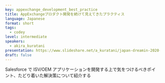 ```yaml
---
key: appexchange_development_best_practice
title: AppExchangeプロダクト開発を続けて見えてきたプラクティス
language: Japanese
format: short
tags:
  - codey
level: intermediate
speakers:
  - akira_kuratani
presentation: https://www.slideshare.net/a_kuratani/japan-dreamin-2020-appexchange
draft: false
---
```

Salesforce で ISV/OEM アプリケーションを開発する上で気をつけるべきポイント、たどり着いた解決策について紹介する